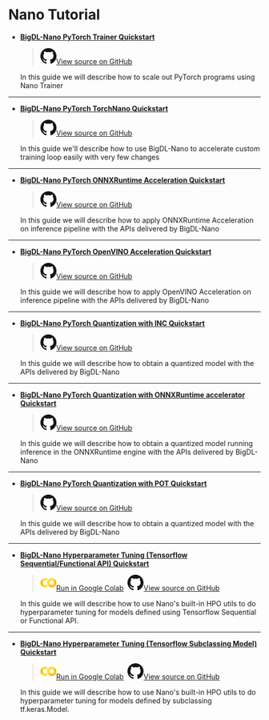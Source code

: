 # Nano Tutorial
- [**BigDL-Nano PyTorch Trainer Quickstart**](./pytorch_train_quickstart.html)

    > ![](../../../../image/GitHub-Mark-32px.png)[View source on GitHub][Nano_pytorch_training]

    In this guide we will describe how to scale out PyTorch programs using Nano Trainer

---------------------------

- [**BigDL-Nano PyTorch TorchNano Quickstart**](./pytorch_nano.html)

    > ![](../../../../image/GitHub-Mark-32px.png)[View source on GitHub][Nano_pytorch_nano]

    In this guide we'll describe how to use BigDL-Nano to accelerate custom training loop easily with very few changes

---------------------------

- [**BigDL-Nano PyTorch ONNXRuntime Acceleration Quickstart**](./pytorch_onnxruntime.html)

    > ![](../../../../image/GitHub-Mark-32px.png)[View source on GitHub][Nano_pytorch_onnxruntime]

    In this guide we will describe how to apply ONNXRuntime Acceleration on inference pipeline with the APIs delivered by BigDL-Nano

---------------------------

- [**BigDL-Nano PyTorch OpenVINO Acceleration Quickstart**](./pytorch_openvino.html)

    > ![](../../../../image/GitHub-Mark-32px.png)[View source on GitHub][Nano_pytorch_openvino]

    In this guide we will describe how to apply OpenVINO Acceleration on inference pipeline with the APIs delivered by BigDL-Nano

---------------------------

- [**BigDL-Nano PyTorch Quantization with INC Quickstart**](./pytorch_quantization_inc.html)

    > ![](../../../../image/GitHub-Mark-32px.png)[View source on GitHub][Nano_pytorch_Quantization_inc]

    In this guide we will describe how to obtain a quantized model with the APIs delivered by BigDL-Nano

---------------------------

- [**BigDL-Nano PyTorch Quantization with ONNXRuntime accelerator Quickstart**](./pytorch_quantization_inc_onnx.html)

    > ![](../../../../image/GitHub-Mark-32px.png)[View source on GitHub][Nano_pytorch_quantization_inc_onnx]

    In this guide we will describe how to obtain a quantized model running inference in the ONNXRuntime engine with the APIs delivered by BigDL-Nano

---------------------------

- [**BigDL-Nano PyTorch Quantization with POT Quickstart**](./pytorch_quantization_openvino.html)

    > ![](../../../../image/GitHub-Mark-32px.png)[View source on GitHub][Nano_pytorch_quantization_openvino]

    In this guide we will describe how to obtain a quantized model with the APIs delivered by BigDL-Nano


---------------------------


- [**BigDL-Nano Hyperparameter Tuning (Tensorflow Sequential/Functional API) Quickstart**](./pytorch_quantization_openvino.html)


    > ![](../../../../image/colab_logo_32px.png)[Run in Google Colab][Nano_hpo_tf_seq_func_colab] &nbsp;![](../../../../image/GitHub-Mark-32px.png)[View source on GitHub][Nano_hpo_tf_seq_func]


    In this guide we will describe how to use Nano's built-in HPO utils to do hyperparameter tuning for models defined using Tensorflow Sequential or Functional API.


---------------------------

- [**BigDL-Nano Hyperparameter Tuning (Tensorflow Subclassing Model) Quickstart**](./pytorch_quantization_openvino.html)

    > ![](../../../../image/colab_logo_32px.png)[Run in Google Colab][Nano_hpo_tf_subclassing_colab] &nbsp;![](../../../../image/GitHub-Mark-32px.png)[View source on GitHub][Nano_hpo_tf_subclassing]

    In this guide we will describe how to use Nano's built-in HPO utils to do hyperparameter tuning for models defined by subclassing tf.keras.Model.


[Nano_pytorch_training]: <https://github.com/intel-analytics/BigDL/blob/main/python/nano/notebooks/pytorch/tutorial/pytorch_train.ipynb>
[Nano_pytorch_nano]: <https://github.com/intel-analytics/BigDL/blob/main/python/nano/notebooks/pytorch/tutorial/pytorch_nano.ipynb>
[Nano_pytorch_onnxruntime]: <https://github.com/intel-analytics/BigDL/blob/main/python/nano/notebooks/pytorch/tutorial/pytorch_inference_onnx.ipynb>
[Nano_pytorch_openvino]: <https://github.com/intel-analytics/BigDL/blob/main/python/nano/notebooks/pytorch/tutorial/pytorch_inference_openvino.ipynb>
[Nano_pytorch_Quantization_inc]: <https://github.com/intel-analytics/BigDL/blob/main/python/nano/notebooks/pytorch/tutorial/pytorch_quantization_inc.ipynb>
[Nano_pytorch_quantization_inc_onnx]: <https://github.com/intel-analytics/BigDL/blob/main/python/nano/notebooks/pytorch/tutorial/pytorch_quantization_inc.ipynb>
[Nano_pytorch_quantization_openvino]: <https://github.com/intel-analytics/BigDL/blob/main/python/nano/notebooks/pytorch/tutorial/pytorch_quantization_openvino.ipynb>
[Nano_hpo_tf_seq_func]: <https://github.com/intel-analytics/BigDL/blob/main/python/nano/notebooks/hpo/seq_and_func.ipynb>
[Nano_hpo_tf_seq_func_colab]: <https://colab.research.google.com/github/intel-analytics/BigDL/blob/main/python/nano/notebooks/hpo/seq_and_func.ipynb>
[Nano_hpo_tf_subclassing]: <https://github.com/intel-analytics/BigDL/blob/main/python/nano/notebooks/hpo/custom.ipynb>
[Nano_hpo_tf_subclassing_colab]: <https://colab.research.google.com/github/intel-analytics/BigDL/blob/main/python/nano/notebooks/hpo/custom.ipynb>